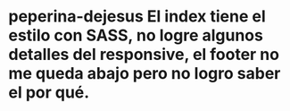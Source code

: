 # peperina-dejesus El index tiene el estilo con SASS, no logre algunos detalles del responsive, el footer no me queda abajo pero no logro saber el por qué.
